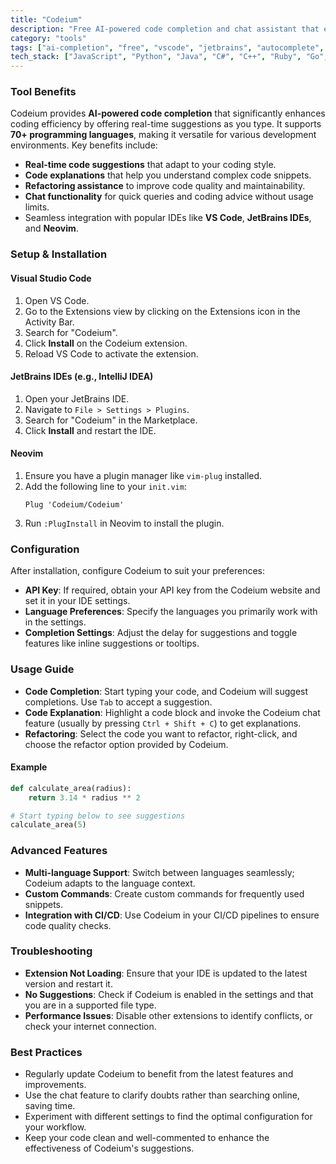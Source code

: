 ```yaml
---
title: "Codeium"
description: "Free AI-powered code completion and chat assistant that enhances developer productivity across multiple programming languages."
category: "tools"
tags: ["ai-completion", "free", "vscode", "jetbrains", "autocomplete", "chat-assistant", "productivity", "development"]
tech_stack: ["JavaScript", "Python", "Java", "C#", "C++", "Ruby", "Go", "PHP", "TypeScript", "HTML", "CSS"]
---
```


### Tool Benefits
Codeium provides **AI-powered code completion** that significantly enhances coding efficiency by offering real-time suggestions as you type. It supports **70+ programming languages**, making it versatile for various development environments. Key benefits include:
- **Real-time code suggestions** that adapt to your coding style.
- **Code explanations** that help you understand complex code snippets.
- **Refactoring assistance** to improve code quality and maintainability.
- **Chat functionality** for quick queries and coding advice without usage limits.
- Seamless integration with popular IDEs like **VS Code**, **JetBrains IDEs**, and **Neovim**.

### Setup & Installation
#### Visual Studio Code
1. Open VS Code.
2. Go to the Extensions view by clicking on the Extensions icon in the Activity Bar.
3. Search for "Codeium".
4. Click **Install** on the Codeium extension.
5. Reload VS Code to activate the extension.

#### JetBrains IDEs (e.g., IntelliJ IDEA)
1. Open your JetBrains IDE.
2. Navigate to `File > Settings > Plugins`.
3. Search for "Codeium" in the Marketplace.
4. Click **Install** and restart the IDE.

#### Neovim
1. Ensure you have a plugin manager like `vim-plug` installed.
2. Add the following line to your `init.vim`:
   ```vim
   Plug 'Codeium/Codeium'
   ```
3. Run `:PlugInstall` in Neovim to install the plugin.

### Configuration
After installation, configure Codeium to suit your preferences:
- **API Key**: If required, obtain your API key from the Codeium website and set it in your IDE settings.
- **Language Preferences**: Specify the languages you primarily work with in the settings.
- **Completion Settings**: Adjust the delay for suggestions and toggle features like inline suggestions or tooltips.

### Usage Guide
- **Code Completion**: Start typing your code, and Codeium will suggest completions. Use `Tab` to accept a suggestion.
- **Code Explanation**: Highlight a code block and invoke the Codeium chat feature (usually by pressing `Ctrl + Shift + C`) to get explanations.
- **Refactoring**: Select the code you want to refactor, right-click, and choose the refactor option provided by Codeium.

#### Example
```python
def calculate_area(radius):
    return 3.14 * radius ** 2

# Start typing below to see suggestions
calculate_area(5)
```

### Advanced Features
- **Multi-language Support**: Switch between languages seamlessly; Codeium adapts to the language context.
- **Custom Commands**: Create custom commands for frequently used snippets.
- **Integration with CI/CD**: Use Codeium in your CI/CD pipelines to ensure code quality checks.

### Troubleshooting
- **Extension Not Loading**: Ensure that your IDE is updated to the latest version and restart it.
- **No Suggestions**: Check if Codeium is enabled in the settings and that you are in a supported file type.
- **Performance Issues**: Disable other extensions to identify conflicts, or check your internet connection.

### Best Practices
- Regularly update Codeium to benefit from the latest features and improvements.
- Use the chat feature to clarify doubts rather than searching online, saving time.
- Experiment with different settings to find the optimal configuration for your workflow.
- Keep your code clean and well-commented to enhance the effectiveness of Codeium's suggestions.